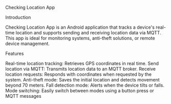 Checking Location App

Introduction

Checking Location App is an Android application that tracks a device's real-time location and supports sending and receiving location data via MQTT. This app is ideal for monitoring systems, anti-theft solutions, or remote device management.

Features

Real-time location tracking: Retrieves GPS coordinates in real time.
Send location via MQTT: Transmits location data to an MQTT broker.
Receive location requests: Responds with coordinates when requested by the system.
Anti-theft mode: Saves the initial location and detects movement beyond 70 meters.
Fall detection mode: Alerts when the device tilts or falls.
Mode switching: Easily switch between modes using a button press or MQTT messages
